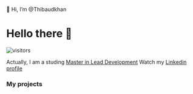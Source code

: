 👋 Hi, I’m @Thibaudkhan

# Hello there 👋
![visitors](https://visitor-badge.laobi.icu/badge?page_id=zhenye-na.zhenye-na)

Actually, I am a studing [Master in Lead Development](https://codingfactory.fr/nos-formations/master-lead-development/) 
Watch my [Linkedin profile](https://www.linkedin.com/in/thibaud-roussel-9b612a164/)

### __My projects__ ###


  



